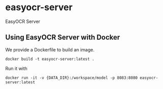 # easyocr-server

EasyOCR Server

## Using EasyOCR Server with Docker

We provide a Dockerfile to build an image.

```shell
docker build -t easyocr-server:latest .
```

Run it with

```shell
docker run -it -v {DATA_DIR}:/workspace/model -p 8083:8080 easyocr-server:latest
```
